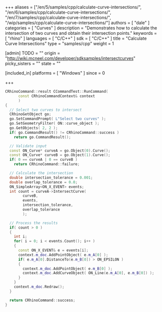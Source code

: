 +++
aliases = ["/en/5/samples/cpp/calculate-curve-intersections/", "/en/6/samples/cpp/calculate-curve-intersections/", "/en/7/samples/cpp/calculate-curve-intersections/", "/wip/samples/cpp/calculate-curve-intersections/"]
authors = [ "dale" ]
categories = [ "Curves" ]
description = "Demonstrates how to calculate the intersection of two curves and obtain their intersection points."
keywords = [ "rhino" ]
languages = [ "C/C++" ]
sdk = [ "C/C++" ]
title = "Calculate Curve Intersections"
type = "samples/cpp"
weight = 1

[admin]
TODO = ""
origin = "http://wiki.mcneel.com/developer/sdksamples/intersectcurves"
picky_sisters = ""
state = ""

[included_in]
platforms = [ "Windows" ]
since = 0

+++

```cpp
CRhinoCommand::result CCommandTest::RunCommand(
      const CRhinoCommandContext& context
      )
{
  // Select two curves to intersect
  CRhinoGetObject go;
  go.SetCommandPrompt( L"Select two curves" );
  go.SetGeometryFilter( ON::curve_object );
  go.GetObjects( 2, 2 );
  if( go.CommandResult() != CRhinoCommand::success )
    return go.CommandResult();

  // Validate input
  const ON_Curve* curveA = go.Object(0).Curve();
  const ON_Curve* curveB = go.Object(1).Curve();
  if( 0 == curveA | 0 == curveB )
    return CRhinoCommand::failure;

  // Calculate the intersection
  double intersection_tolerance = 0.001;
  double overlap_tolerance = 0.0;
  ON_SimpleArray<ON_X_EVENT> events;
  int count = curveA->IntersectCurve(
        curveB,
        events,
        intersection_tolerance,
        overlap_tolerance
        );

  // Process the results
  if( count > 0 )
  {
    int i;
    for( i = 0; i < events.Count(); i++ )
    {
      const ON_X_EVENT& e = events[i];
      context.m_doc.AddPointObject( e.m_A[0] );
      if( e.m_A[0].DistanceTo(e.m_B[0]) > ON_EPSILON )
      {
        context.m_doc.AddPointObject( e.m_B[0] );
        context.m_doc.AddCurveObject( ON_Line(e.m_A[0], e.m_B[0]) );
      }
    }
    context.m_doc.Redraw();
  }

  return CRhinoCommand::success;
}
```
